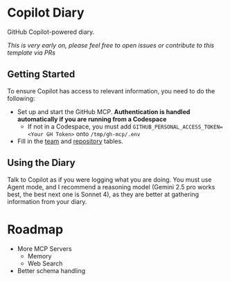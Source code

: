 # Copilot Diary 
GitHub Copilot-powered diary.

_This is very early on, please feel free to open issues or contribute to this template via PRs_

## Getting Started

To ensure Copilot has access to relevant information, you need to do the following:
- Set up and start the GitHub MCP. **Authentication is handled automatically if you are running from a Codespace**
  - If not in a Codespace, you must add `GITHUB_PERSONAL_ACCESS_TOKEN=<Your GH Token>` onto `/tmp/gh-mcp/.env`
- Fill in the [team](./.github/diary-resources/team.md) and [repository](./.github/diary-resources/repositories.md) tables.

## Using the Diary

Talk to Copilot as if you were logging what you are doing. You must use Agent mode, and I recommend a reasoning model (Gemini 2.5 pro works best, the best next one is Sonnet 4), as they are better at gathering information from your diary.

# Roadmap

- More MCP Servers
  - Memory
  - Web Search
- Better schema handling